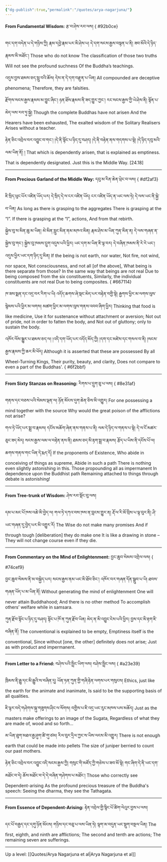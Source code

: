 ```yaml
---
{"dg-publish":true,"permalink":"/quotes/arya-nagarjuna/"}
---
```


**From Fundamental Wisdom:** རྩ་བ་ཤེས་རབ་ལས།
{ #92b0ce}


གང་དག་བདེན་པ་དེ་གཉིས་ཀྱི། རྣམ་དབྱེ་རྣམ་པར་མི་ཤེས་པ། དེ་དག་སངས་རྒྱས་བསྟན་པ་ནི། ཟབ་མོའི་དེ་ཉིད་རྣམས་མི་མཐོང་།
Those who do not know
The classification of those two truths
Will not see the profound suchness
Of the Buddha’s teachings.

འདུས་བྱས་ཐམས་ཅད་སླུ་བའི་ཆོས། དེས་ན་དེ་དག་བརྫུན་པ་ཡིན།
All compounded are deceptive phenomena;
Therefore, they are falsities.

རྫོགས་སངས་རྒྱས་རྣམས་མ་བྱུང་ཞིང་། ཉན་ཐོས་རྣམས་ནི་ཟད་གྱུར་ཀྱང་། རང་སངས་རྒྱས་ཀྱི་ཡེ་ཤེས་ནི། སྟོན་པ་མེད་ལས་རབ་ཏུ་སྐྱེ།
Though the complete Buddhas have not arisen
And the Hearers have been exhausted,
The exalted wisdom of the Solitary Realisers
Arises without a teacher.

རྟེན་ཅིང་འབྲེལ་བར་འབྱུང་བ་གང༌། །དེ་ནི་སྟོང་པ་ཉིད་དུ་བཤད། །དེ་ནི་བརྟེན་ནས་གདགས་པ་སྟེ། །དེ་ཉིད་དབུ་མའི་ལམ་ཡིན་ནོ། །
That which is dependently arisen, that is explained as emptiness.
That is dependently designated. Just this is the Middle Way. [24.18]

---
**From Precious Garland of the Middle Way:** དབུ་མ་རིན་ཆེན་ཕྲེང་བ་ལས།
{ #df2af3}


ཇི་སྲིད་ཕུང་པོར་འཛིན་ཡོད་པར། དེ་སྲིད་དེ་ལ་ངར་འཛིན་ཡོད། ངར་འཛིན་ཡོད་ན་ཡང་ལས་ཏེ། དེ་ལས་ཡང་ནི་སྐྱེ་བ་ཡིན།
As long as there is grasping to the aggregates
There is grasping at the “I”.
If there is grasping at the “I”, actions,
And from that rebirth.

སྐྱེས་བུ་ས་མིན་ཆུ་མ་ཡིན། མེ་མིན་རླུང་མིན་ནམ་མཁའ་མིན། རྣམ་ཤེས་མ་ཡིན་ཀུན་མིན་ན། དེ་ལས་གཞན་ན་སྐྱེས་བུ་གང་།
སྐྱེས་བུ་ཁམས་དྲུག་འདུས་པའི་ཕྱིར། ཡང་དག་མ་ཡིན་ཇི་ལྟ་བར། དེ་བཞིན་ཁམས་ནི་རེ་རེ་ཡང་། འདུས་ཕྱིར་ཡང་དག་ཉིད་དུ་མིན།
If the being is not earth, nor water,
Not fire, not wind, nor space,
Not consciousness, and not all [of the above],
What being is there separate from those?
In the same way that beings are not real
Due to being composed from the six constituents,
Similarly, the individual constituents are not real
Due to being composites.
{ #667114}


ཁ་ཟས་སྨན་དང་འདྲ་བར་རིག་པ་ཡི། འདོད་ཆགས་ཞེ་སྡང་མེད་པར་བརྟེན་བགྱི་སྟེ།
རྒྱགས་ཕྱིར་མ་ལགས་ལུས་སྙེམས་པའི་ཕྱིར་མ་ལགས། མཚག་ཕྱིར་མ་ལགས་ལུས་གནས་འབབ་ཞིག་ཕྱིར།
Thinking that food is like medicine,
Use it for sustenance without attachment or aversion;
Not out of pride, not in order to fatten the body, and
Not out of gluttony; only to sustain the body.

འཁོར་ལོས་སྒྱུར་པ་ཐམས་ཅད་ལ། །འདི་དག་ཡོད་པར་འདོད་མོད་ཀྱི། །དག་དང་མཛེས་དང་གསལ་བ་ནི། །སངས་རྒྱས་རྣམས་ཀྱི་ཆར་མི་ཕོད།
Although it is asserted that these are possessed
By all Wheel-Turning Kings,
Their purity, beauty, and clarity,
Does not compare to even a part of the Buddhas'.
{ #6f2bbf}


---
**From Sixty Stanzas on Reasoning:** རིགས་པ་དྲུག་ཅུ་པ་ལས།
{ #8e31af}


གནས་དང་བཅས་པའི་སེམས་ལྡན་ལ། ཉོན་མོངས་དུག་ཆེན་ཅིས་མི་འགྱུར།
For one possessing a mind together with the source
Why would the great poison of the afflictions not arise?

གལ་ཏེ་ཡོད་པར་སྨྲ་བ་རྣམས། དངོས་མཆོག་ཞེན་ནས་གནས་པ་ནི། ལམ་དེ་ཉིད་ལ་གནས་པ་སྟེ། དེ་ལ་ངོ་མཚར་ཅུང་ཟད་མེད།
སངས་རྒྱས་ལམ་ལ་བརྟེན་ནས་ནི། ཐམས་ཅད་མི་རྟག་སྨྲ་བ་རྣམས། རྩོད་པ་ཡིས་ནི་དངོས་པོ་ལ། ཆགས་གནས་གང་ཡིན་དེ་རྨད་དོ།
If the proponents of Existence, Who abide in conceiving of things as supreme,
Abide in such a path There is nothing even slightly astonishing in this.
Those propounding all as impermanent In dependence upon the Buddhist path
Remaining attached to things through debate is astonishing!

---
**From Tree-trunk of Wisdom:** ཤེས་རབ་སྡོང་བུ་ལས།

དམ་པ་མང་པོ་ཁས་འཆེ་མི་བྱེད་ལ། གལ་ཏེ་དཀའ་བས་ཁས་ན་བླངས་གྱུར་ན། རྡོ་ལ་རི་མོ་བྲིས་པ་ལྟ་བུར་ནི། ཤི་ཡང་གཞན་དུ་བྱེད་པར་མི་འགྱུར་རོ།
The Wise do not make many promises
And if through tough [deliberation] they do make one
It is like a drawing in stone – 
They will not change course even if they die.

---
**From Commentary on the Mind of Enlightenment:** བྱང་ཆུབ་སེམས་འགྲེལ་ལས།
{ #74cef9}


བྱང་ཆུབ་སེམས་ནི་མ་བསྐྱེད་པར། སངས་རྒྱས་ནམ་ཡང་མི་ཐོབ་ཅིང་། འཁོར་བར་གཞན་དོན་སྒྲུབ་པ་ཡི། ཐབས་གཞན་ཡོད་པ་མ་ཡིན་ནོ།
Without generating the mind of enlightenment
One will never attain Buddhahood;
And there is no other method
To accomplish others’ welfare while in samsara.

ཀུན་རྫོབ་སྟོང་པ་ཉིད་དུ་བཤད། སྟོང་པ་ཁོ་ན་ཀུན་རྫོབ་ཡིན། མེད་ན་མི་འབྱུང་ངེས་པའི་ཕྱིར། བྱས་དང་མི་རྟག་ཇི་བཞིན་ནོ།
The conventional is explained to be empty,
Emptiness itself is the conventional,
Since without [one, the other] definitely does not arise;
Just as with product and impermanent.

---
**From Letter to a Friend:** བཤེས་པའི་སྤྲིང་ཡིག་ལས། བཤེས་སྤྲིང་ལས། 
{ #a23e39}


ཁྲིམས་ནི་རྒྱུ་དང་མི་རྒྱུའི་ས་བཞིན་དུ། ཡོན་ཏན་ཀུན་གྱི་གཞི་རྟེན་ལགས་པར་གསུངས།
Ethics, just like the earth for the animate and inanimate,
Is said to be the supporting basis of all qualities.

ཇི་ལྟར་བདེ་གཤེགས་སྐུ་གཟུགས་ཤིང་ལ་སོགས། བགྱིས་པ་ཇི་འདྲ་ཡང་རུང་མཁས་པས་མཆོད།
Just as the masters make offerings to an image of the Sugata,
Regardless of what they are made of, wood and so forth…

མ་ཡིན་ཐུག་མཐའ་རྒྱ་ཤུག་ཚི་གུ་ཙམ། རིལ་བུར་དྲིལ་ཀྱང་ས་ཡིས་ལངས་མི་འགྱུར། 
There is not enough earth that could be made into pellets
The size of juniper berried to count our past mothers.

རྟེན་ཅིང་འབྲེལ་བར་འབྱུང་འདི་སངས་རྒྱས་ཀྱི། གསུང་གི་མཛོད་ཀྱི་གཅེས་པ་ཟབ་མོ་སྟེ། གང་ཞིག་དེ་ནི་ཡང་དག་མཐོང་བ་དེ། ཆོས་མཐོང་བ་དེ་དེ་བཞིན་གཤེགས་པ་མཐོང་།
Those who correctly see
Dependent-arising
As the profound precious treasure of the Buddha's speech:
Seeing the dharma, they see the Tathagata.

---
**From Essence of Dependent-Arising:** རྟེན་འབྲེལ་གྱི་སྙིང་པོ་ཚིག་ལེའུར་བྱས་པ་ལས།

དང་པོ་བརྒྱད་དང་དགུ་ཉོན་མོངས། གཉིས་དང་བཅུ་པ་ལས་ཡིན་ཏེ། ལྷག་མ་བདུན་ཡང་སྡུག་བསྔལ་ཡིན།
The first, eighth, and ninth are afflictions;
The second and tenth are actions;
The remaining seven are sufferings.


---
Up a level: [[Quotes/Arya Nagarjuna et al\|Arya Nagarjuna et al]]